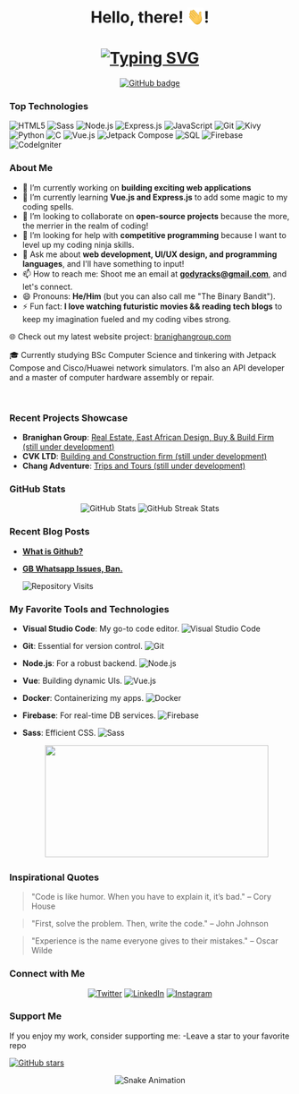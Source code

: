 <h1 align="center">Hello, there! <img src="https://raw.githubusercontent.com/ABSphreak/ABSphreak/master/gifs/Hi.gif" width="30px" height="32px" style="margin-bottom: -5px;"/>!</h1>

<h1 align="center">
  <a href="https://git.io/typing-svg">
    <img src="https://readme-typing-svg.herokuapp.com?font=Fira+Code&pause=1000&width=435&lines=I'm+Godfrey+Matagaro!...;A+Software+Developer+...;and+Web+Designer...;Enhance+your+coding+experience+!🖤&center=true&size=20" alt="Typing SVG" />
  </a>
</h1>

<p align="center">
  <a href="https://github.com/GodyRacks?tab=followers">
    <img src="https://img.shields.io/github/followers/GodyRacks?label=Followers&logo=GitHub&style=for-the-badge&hide_border=true" alt="GitHub badge"/>
  </a>
</p>

### Top Technologies
![HTML5](https://img.shields.io/badge/html5-%23E34F26.svg?style=for-the-badge&logo=html5&logoColor=white)
![Sass](https://img.shields.io/badge/sass-%23CC6699.svg?style=for-the-badge&logo=sass&logoColor=white)
![Node.js](https://img.shields.io/badge/node.js-%23339933.svg?style=for-the-badge&logo=node.js&logoColor=white)
![Express.js](https://img.shields.io/badge/express.js-%23404d59.svg?style=for-the-badge&logo=express&logoColor=white)
![JavaScript](https://img.shields.io/badge/javascript-%23323330.svg?style=for-the-badge&logo=javascript&logoColor=%23F7DF1E)
![Git](https://img.shields.io/badge/git-%23F05033.svg?style=for-the-badge&logo=git&logoColor=white)
![Kivy](https://img.shields.io/badge/kivy-%23FF8700.svg?style=for-the-badge&logo=kivy&logoColor=white)
![Python](https://img.shields.io/badge/python-%2314354C.svg?style=for-the-badge&logo=python&logoColor=white)
![C](https://img.shields.io/badge/c-%2300599C.svg?style=for-the-badge&logo=c&logoColor=white)
![Vue.js](https://img.shields.io/badge/Vue.js-4FC08D?style=for-the-badge&logo=vue-dot-js&logoColor=white)
![Jetpack Compose](https://img.shields.io/badge/jetpack%20compose-%23000000.svg?style=for-the-badge&logo=android&logoColor=white)
![SQL](https://img.shields.io/badge/SQL-00000F?style=for-the-badge&logo=sqlite&logoColor=white)
![Firebase](https://img.shields.io/badge/Firebase-FFCA28?style=for-the-badge&logo=firebase&logoColor=white)
![CodeIgniter](https://img.shields.io/badge/CodeIgniter-%23EE432E.svg?style=for-the-badge&logo=codeigniter&logoColor=white)

### About Me
- 🔭 I’m currently working on **building exciting web applications**
- 🌱 I’m currently learning **Vue.js and Express.js** to add some magic to my coding spells.
- 👯 I’m looking to collaborate on **open-source projects** because the more, the merrier in the realm of coding!
- 🤔 I’m looking for help with **competitive programming** because I want to level up my coding ninja skills.
- 💬 Ask me about **web development, UI/UX design, and programming languages**, and I'll have something to input!
- 📫 How to reach me: Shoot me an email at **[godyracks@gmail.com](mailto:godyracks@gmail.com)**, and let's connect.
- 😄 Pronouns: **He/Him** (but you can also call me "The Binary Bandit").
- ⚡ Fun fact: **I love watching futuristic movies && reading tech blogs** to keep my imagination fueled and my coding vibes strong.

🌐 Check out my latest website project: [branighangroup.com](https://branighangroup.com)

🎓 Currently studying BSc Computer Science and tinkering with Jetpack Compose and Cisco/Huawei network simulators. I'm also an API developer and a master of computer hardware assembly or repair.

<div id="header" align="center">
  <img src="https://komarev.com/ghpvc/?username=godyracks&style=for-the-badge&color=blue" alt=""/>
</div>

### Recent Projects Showcase
- **Branighan Group**: [Real Estate, East African Design, Buy & Build Firm (still under development)](https://branighangroup.com)
- **CVK LTD**: [Building and Construction firm (still under development)](https://corneliusventures.co.ke)
- **Chang Adventure**: [Trips and Tours (still under development) ](https://changadventure.co.ke)

### GitHub Stats
<p align="center">
  <img src="https://github-readme-stats.vercel.app/api?username=GodyRacks&show_icons=true&theme=radical" alt="GitHub Stats"/>
  <img src="https://github-readme-streak-stats.herokuapp.com/?user=GodyRacks&theme=radical" alt="GitHub Streak Stats"/>
</p>



### Recent Blog Posts
- **[What is Github?](https://thinkwemake.com/blog/full-article/level-up-your-coding-journey:-why-github-is-essential-for-beginners-and-how-to-get-started)**
- **[GB Whatsapp Issues, Ban.](https://thinkwemake.com/blog/full-article/unpacking-whatsapp-gb:-issues,-privacy-concerns,-and-transitioning-to-official-messenger)**

  ![Repository Visits](https://img.shields.io/endpoint?url=https://api.countapi.xyz/hit/godyracks/corneliusventures.co.ke)


### My Favorite Tools and Technologies
- **Visual Studio Code**: My go-to code editor.
  <img src="https://img.shields.io/badge/Visual%20Studio%20Code-0078d7?style=flat-square&logo=visual-studio-code&logoColor=white" alt="Visual Studio Code"/>
- **Git**: Essential for version control.
  <img src="https://img.shields.io/badge/Git-F05032?style=flat-square&logo=git&logoColor=white" alt="Git"/>
- **Node.js**: For a robust backend.
  <img src="https://img.shields.io/badge/Node.js-339933?style=flat-square&logo=node-dot-js&logoColor=white" alt="Node.js"/>
- **Vue**: Building dynamic UIs.
  <img src="https://img.shields.io/badge/Vue.js-4FC08D?style=flat-square&logo=vue-dot-js&logoColor=white" alt="Vue.js"/>
- **Docker**: Containerizing my apps.
  <img src="https://img.shields.io/badge/Docker-2496ED?style=flat-square&logo=docker&logoColor=white" alt="Docker"/>
- **Firebase**: For real-time DB services.
  <img src="https://img.shields.io/badge/Firebase-FFCA28?style=flat-square&logo=firebase&logoColor=white" alt="Firebase"/>
- **Sass**: Efficient CSS.
  <img src="https://img.shields.io/badge/Sass-CC6699?style=flat-square&logo=sass&logoColor=white" alt="Sass"/>

  <p align="center">
 
  <img width="400" height="200" src="https://github-readme-stats.vercel.app/api/top-langs/?username=godyracks&size_weight=0.0005&count_weight=0.3&layout=compact&theme=radical">
</p>

### Inspirational Quotes
> "Code is like humor. When you have to explain it, it’s bad." – Cory House

> "First, solve the problem. Then, write the code." – John Johnson

> "Experience is the name everyone gives to their mistakes." – Oscar Wilde

### Connect with Me
<p align="center">
  <a href="https://twitter.com/Racks_Softwares" target="_blank"><img alt="Twitter" src="https://img.shields.io/badge/Twitter-%231DA1F2.svg?&style=for-the-badge&logo=Twitter&logoColor=white"/></a>
  <a href="https://www.linkedin.com/in/godfrey-onyinkwa-93712827a/" target="_blank"><img alt="LinkedIn" src="https://img.shields.io/badge/LinkedIn-%230077B5.svg?&style=for-the-badge&logo=LinkedIn&logoColor=white"/></a>
  <a href="https://www.instagram.com/gody_racks/" target="_blank"><img alt="Instagram" src="https://img.shields.io/badge/Instagram-%23E4405F.svg?&style=for-the-badge&logo=Instagram&logoColor=white"/></a>
</p>

### Support Me
If you enjoy my work, consider supporting me:
-Leave a star to your favorite repo

[![GitHub stars](https://img.shields.io/github/stars/GodyRacks/GodyRacks.svg?style=social&label=Star)](https://github.com/GodyRacks/GodyRacks)

<p align="center">
  <img src="https://raw.githubusercontent.com/GodyRacks/GodyRacks/main/github-snake.svg" alt="Snake Animation"/>
</p>





